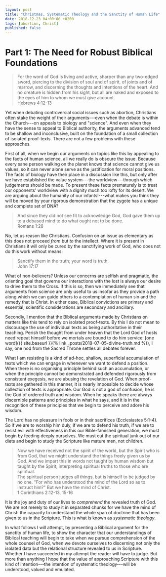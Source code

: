 ```yaml
---
layout: post
title: "Christmas, Systematic Theology and the Sanctity of Human Life"
date: 2018-12-23 04:00:00 +0200
tags: [abortion, Christ]
published: false
---
```


# Part 1: The Need for Robust Biblical Foundations

> For the word of God is living and active, sharper than any two-edged sword, piercing to the
> division of soul and of spirit, of joints and of marrow, and discerning the thoughts and
> intentions of the heart. And no creature is hidden from his sight, but all are naked and exposed
> to the eyes of him to whom we must give account.  
> Hebrews 4:12-13

Yet when debating controversial social issues such as abortion, Christians often stake the weight of
their arguments---even when the debate is within the Church---on appeals to biology and "science".
And even when they have the sense to appeal to Biblical authority, the arguments advanced tend to be
shallow and inconclusive, built on the foundation of a small collection of isolated proof-texts.
There are not a few problems with these approaches.

First of all, when we begin our arguments on topics like this by appealing to the facts of human
science, all we really do is obscure the issue. Because every sane person walking on the planet
knows that science cannot give us values, so it can never alone serve as the justification for moral
positions. The facts of biology have their place in a discussion like this, but only after we have
established the value system---the worldview---through which judgements should be made. To present
these facts prematurely is to treat our opponents' worldview with a dignity much too lofty for its
desert. We are arguing about the humanity of our infants!---what makes you think they will be
moved by your rigorous demonstration that the zygote has a unique and complete set of DNA?

> And since they did not see fit to acknowledge God, God gave them up to a debased mind to do what
> ought not to be done.  
> Romans 1:28

No, let us reason like Christians. Confusion on an issue as elementary as this does not proceed
_from_ but _to_ the intellect. Where it is present in Christians it will only be cured by the
sanctifying work of God, who does not do this work without means:

> Sanctify them in the truth; your word is truth.  
> John 17:17

What of non-believers? Unless our concerns are selfish and pragmatic, the orienting goal that
governs our interactions with the lost is always our desire to drive them to the Cross. If this is
so, then we immediately see that arguments from science are only useful to us insofar as they
provide a path along which we can guide others to a contemplation of human sin and the remedy that
is Christ. In either case, Biblical convictions are primary and essential, scientific considerations
are secondary and ancillary.

Secondly, I mention that the Biblical arguments made by Christians on matters like this tend to rely
on isolated proof-texts. By this I do not mean to discourage the use of individual texts as being
authoritative in their teaching. Perish the thought from under heaven that the Lord God of hosts
need repeat himself before we mortals are bound to do him service:
[one word]({{ site.baseurl }}{% link _posts/2018-07-05-divine-truth.md %}), I say, one nod from the
Sacred Throne settles all debates forever.

What I am resisting is a kind of ad-hoc, shallow, superficial accumulation of texts which we can
engage in whenever we want to defend a position. When there is no organising principle behind such
an accumulation, or when the principle cannot be demonstrated and defended rigorously from
consistent exegesis, we are abusing the revelation of God. When proof-texts are gathered in this
manner, it is nearly impossible to decide whose collection of texts is appropriate. Our God is not a
god of confusion, he is the God of ordered truth and wisdom. When he speaks there are always
discernible patterns and principles in what he says, and it is in the recognition of these
principles that we begin to perceive and adore his wisdom.

The Lord has no pleasure in fools or in their sacrifices (Ecclesiastes 5:1-4). So if we are to
worship him duly, if we are to defend his truth, if we are to resist evil with effectiveness in this
our Bible-famished generation, we must begin by feeding deeply ourselves. We must cut the spiritual
junk out of our diets and begin to study the Scripture like mature men, not children.

> Now we have received not the spirit of the world, but the Spirit who is from God, that we might
> understand the things freely given us by God. And we impart this in words not taught by human
> wisdom but taught by the Spirit, interpreting spiritual truths to those who are spiritual.   
> The spiritual person judges all things, but is himself to be judged by no one. "For who has
> understood the mind of the Lord so as to instruct him?" But we have the mind of Christ.  
> 1 Corinthians 2:12-13, 15-16

It is the joy and duty of our lives to _comprehend_ the revealed truth of God. We are not merely to
study it in separated chunks for we have the mind of Christ: the capacity to understand the whole
span of doctrine that has been given to us in the Scripture. This is what is known as _systematic
theology_.

In what follows I will attempt, by presenting a Biblical argument for the sanctity of human life, to
show the character that our understandings of Biblical teaching will begin to take when we pursue
comprehension of the whole counsel of God, when we devote ourselves to discerning not only the
isolated data but the relational structure revealed to us in Scripture. Whether I have succeeded in
my attempt the reader will have to judge. But more than anything I hope that the value of
approaching Scripture with this kind of intention---the intention of systematic theology---will be
understood, valued and emulated.

